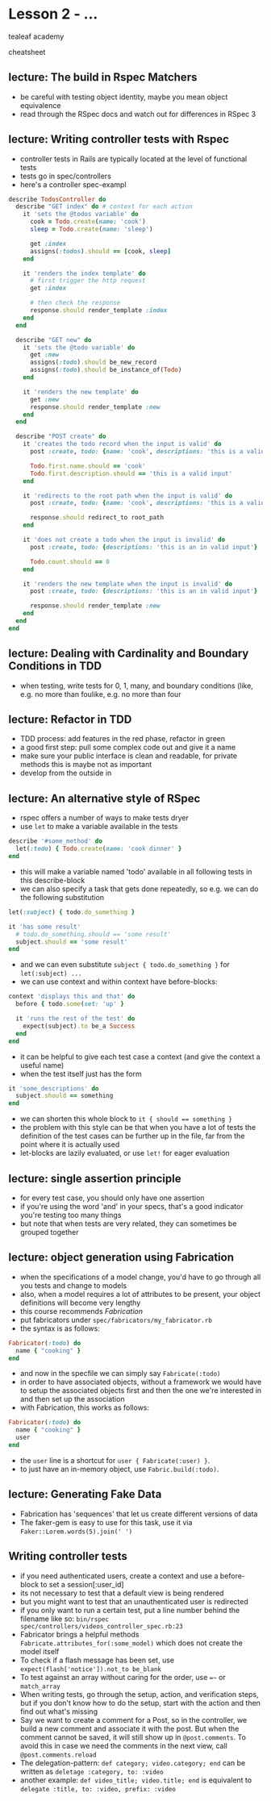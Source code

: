 # Lesson 2 - ...

tealeaf academy

cheatsheet


## lecture: The build in Rspec Matchers

- be careful with testing object identity, maybe you mean object equivalence
- read through the RSpec docs and watch out for differences in RSpec 3

## lecture: Writing controller tests with Rspec

- controller tests in Rails are typically located at the level of functional tests
- tests go in spec/controllers
- here's a controller spec-exampl

```ruby
describe TodosController do
  describe "GET index" do # context for each action
    it 'sets the @todos variable' do
      cook = Todo.create(name: 'cook')
      sleep = Todo.create(name: 'sleep')

      get :index
      assigns(:todos).should == [cook, sleep]
    end

    it 'renders the index template' do
      # first trigger the http request
      get :index

      # then check the response
      response.should render_template :index
    end
  end

  describe "GET new" do
    it 'sets the @todo variable' do
      get :new
      assigns(:todo).should be_new_record
      assigns(:todo).should be_instance_of(Todo)
    end

    it 'renders the new template' do
      get :new
      response.should render_template :new
    end
  end

  describe "POST create" do
    it 'creates the todo record when the input is valid' do
      post :create, todo: {name: 'cook', descriptions: 'this is a valid input'}

      Todo.first.name.should == 'cook'
      Todo.first.description.should == 'this is a valid input'
    end

    it 'redirects to the root path when the input is valid' do
      post :create, todo: {name: 'cook', descriptions: 'this is a valid input'}

      response.should redirect_to root_path
    end

    it 'does not create a todo when the input is invalid' do
      post :create, todo: {descriptions: 'this is an in valid input'}

      Todo.count.should == 0
    end

    it 'renders the new template when the input is invalid' do
      post :create, todo: {descriptions: 'this is an in valid input'}

      response.should render_template :new
    end
  end
end
```

## lecture: Dealing with Cardinality and Boundary Conditions in TDD

- when testing, write tests for 0, 1, many, and boundary conditions (like, e.g. no more than foulike, e.g. no more than four

## lecture: Refactor in TDD

- TDD process: add features in the red phase, refactor in green
- a good first step: pull some complex code out and give it a name
- make sure your public interface is clean and readable, for private methods this is maybe not as important
- develop from the outside in

## lecture: An alternative style of RSpec

- rspec offers a number of ways to make tests dryer
- use `let` to make a variable available in the tests

```ruby
describe '#some_method' do
  let(:todo) { Todo.create(name: 'cook dinner' }
end
```

- this will make a variable named 'todo' available in all following tests in this describe-block
- we can also specify a task that gets done repeatedly, so e.g. we can do the following substitution

```ruby
let(:subject) { todo.do_something }

it 'has some result'
  # todo.do_something.should == 'some result'
  subject.should == 'some result'
end
```

- and we can even substitute `subject { todo.do_something }` for `let(:subject) ...`
- we can use context and within context have before-blocks:

```ruby
context 'displays this and that' do
  before { todo.some(set: 'up' }

  it 'runs the rest of the test' do
    expect(subject).to be_a Success
  end
end
```

- it can be helpful to give each test case a context (and give the context a useful name)
- when the test itself just has the form

```ruby
it 'some_descriptions' do
  subject.should == something
end
```

- we can shorten this whole block to `it { should == something }`
- the problem with this style can be that when you have a lot of tests the definition of the test cases can be further up in the file, far from the point where it is actually used
- let-blocks are lazily evaluated, or use `let!` for eager evaluation


## lecture: single assertion principle

- for every test case, you should only have one assertion
- if you're using the word 'and' in your specs, that's a good indicator you're testing too many things
- but note that when tests are very related, they can sometimes be grouped together


## lecture: object generation using Fabrication

- when the specifications of a model change, you'd have to go through all you tests and change to models
- also, when a model requires a lot of attributes to be present, your object definitions will become very lengthy
- this course recommends *Fabrication*
- put fabricators under `spec/fabricators/my_fabricator.rb`
- the syntax is as follows:

```ruby
Fabricator(:todo) do
  name { "cooking" }
end
```
- and now in the specfile we can simply say `Fabricate(:todo)`
- in order to have associated objects, without a framework we would have to setup the associated objects first and then the one we're interested in and then set up the association
- with Fabrication, this works as follows:

```ruby
Fabricator(:todo) do
  name { "cooking" }
  user
end
```

- the `user` line is a shortcut for `user { Fabricate(:user) }`.
- to just have an in-memory object, use `Fabric.build(:todo)`.


## lecture: Generating Fake Data

- Fabrication has 'sequences' that let us create different versions of data
- The faker-gem is easy to use for this task, use it via `Faker::Lorem.words(5).join(' ')`

## Writing controller tests

- if you need authenticated users, create a context and use a before-block to set a session[:user_id]
- its not necessary to test that a default view is being rendered
- but you might want to test that an unauthenticated user is redirected
- if you only want to run a certain test, put a line number behind the filename like so: `bin/rspec spec/controllers/videos_controller_spec.rb:23`
- Fabricator brings a helpful methods `Fabricate.attributes_for(:some_model)` which does not create the model itself
- To check if a flash message has been set, use `expect(flash['notice']).not_to be_blank`
- To test against an array without caring for the order, use `=~` or `match_array`
- When writing tests, go through the setup, action, and verification steps, but if you don't know how to do the setup, start with the action and then find out what's missing
- Say we want to create a comment for a Post, so in the controller, we build a new comment and associate it with the post. But when the comment cannot be saved, it will still show up in `@post.comments`. To avoid this in case we need the comments in the next view, call `@post.comments.reload`
- The delegation-pattern: `def category; video.category; end` can be written as `deletage :category, to: :video`
- another example: `def video_title; video.title; end` is equivalent to `delegate :title, to: :video, prefix: :video`


